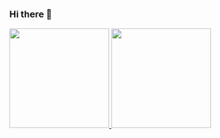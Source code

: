 ### Hi there 👋

<!--
**Gabriel-Jacques/Gabriel-Jacques** is a ✨ _special_ ✨ repository because its `README.md` (this file) appears on your GitHub profile.

Here are some ideas to get you started:

- 🔭 I’m currently working on ...
- 🌱 I’m currently learning ...
- 👯 I’m looking to collaborate on ...
- 🤔 I’m looking for help with ...
- 💬 Ask me about ...
- 📫 How to reach me: ...
- 😄 Pronouns: ...
- ⚡ Fun fact: ...
-->


<div>
<a href="https://github.com/Gabriel-Jacques">
<img height="180em" src="https://github-readme-stats.vercel.app/api/top-langs/?username=Gabriel-Jacques&layout=compact&langs_count=7&theme=dracula"/>
<img height="180em" src="https://github-readme-stats.vercel.app/api?username=Gabriel-Jacques&show_icons=true&theme=dracula&include_all_commits=true&count_private=true"/>
</div>
